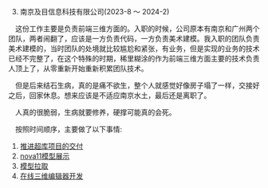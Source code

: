 3. 南京及目信息科技有限公司(2023-8 ～ 2024-2)

&emsp;这份工作主要是负责前端三维方面的。入职的时候，公司原本有南京和广州两个团队，两者闹翻了，应该是一方负责代码，一方负责美术建模。我入职的团队负责美术建模的，当时团队的处境就比较尴尬和紧张，有业务，但是实现的业务的技术已经不完整了，在这个特殊的时期，稀里糊涂的作为前端三维方面主要的技术负责人顶上了，从零重新开始重新积累团队技术。

&emsp;但是后来结石生病，真的是痛不欲生，整个人就感觉好像房子塌了一样，交接好之后，回家休息。想来应该是不适应南京水土，最后还是离职了。

&emsp;人真的很脆弱，生病就要修养，硬撑可能真的会死。

&emsp;按照时间顺序，主要做了以下事情:

1. [推进超库项目的交付](https://github.com/WxbOfficial/resume/blob/main/3/%E6%8E%A8%E8%BF%9B%E8%B6%85%E5%BA%93%E9%A1%B9%E7%9B%AE%E7%9A%84%E4%BA%A4%E4%BB%98.md)
2. [nova11模型展示](https://github.com/WxbOfficial/resume/blob/main/3/nova11%E6%A8%A1%E5%9E%8B%E5%B1%95%E7%A4%BA.md)
3. [模型拉取](https://github.com/WxbOfficial/resume/blob/main/3/%E6%A8%A1%E5%9E%8B%E6%8B%89%E5%8F%96.md)
4. [在线三维编辑器开发](https://github.com/WxbOfficial/resume/blob/main/3/%E5%9C%A8%E7%BA%BF%E4%B8%89%E7%BB%B4%E7%BC%96%E8%BE%91%E5%99%A8%E5%BC%80%E5%8F%91.md)